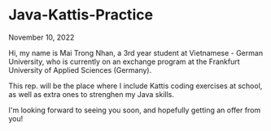 # Java-Kattis-Practice
<p>November 10, 2022</p> 
<p>Hi, my name is Mai Trong Nhan, a 3rd year student at Vietnamese - German University, who is currently on an exchange program at the Frankfurt University of Applied Sciences (Germany).</p>
<p>This rep. will be the place where I include Kattis coding exercises at school, as well as extra ones to strenghen my Java skills.</p>
<p>I'm looking forward to seeing you soon, and hopefully getting an offer from you!</p>
